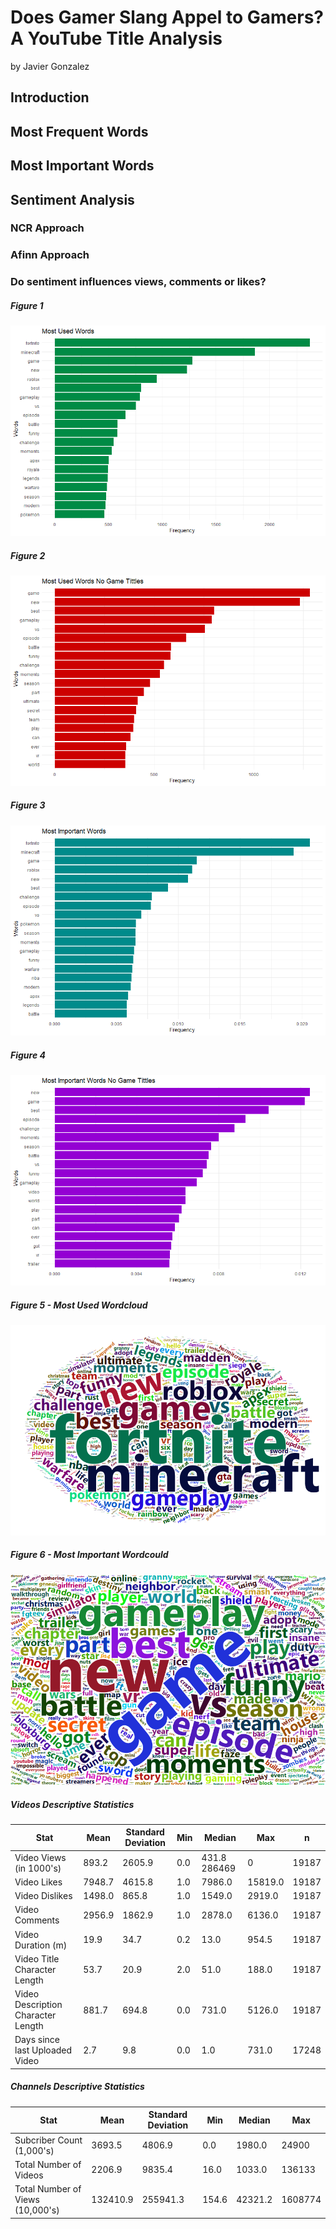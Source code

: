 # Does Gamer Slang Appel to Gamers? A YouTube Title Analysis
by Javier Gonzalez

## Introduction

## Most Frequent Words
## Most Important Words
## Sentiment Analysis
### NCR Approach
### Afinn Approach
### Do sentiment influences views, comments or likes?

##### Figure 1
![alt text](https://github.com/jjgecon/Does-Gamer-Slang-Appeal-to-Gamers/blob/master/Images/freq1.png "Figure 1")

##### Figure 2
![alt text](https://github.com/jjgecon/Does-Gamer-Slang-Appeal-to-Gamers/blob/master/Images/freq2.png "Figure 2")

##### Figure 3
![alt text](https://github.com/jjgecon/Does-Gamer-Slang-Appeal-to-Gamers/blob/master/Images/tfidf1.png "Figure 3")

##### Figure 4
![alt text](https://github.com/jjgecon/Does-Gamer-Slang-Appeal-to-Gamers/blob/master/Images/TFIDF2.png "Figure 4")

##### Figure 5 - Most Used Wordcloud
![alt text](https://github.com/jjgecon/Does-Gamer-Slang-Appeal-to-Gamers/blob/master/Images/wordcloud1.png "Figure 5")

##### Figure 6 - Most Important Wordcould
![alt text](https://github.com/jjgecon/Does-Gamer-Slang-Appeal-to-Gamers/blob/master/Images/wordcloud2.png "Figure 6")

##### Videos Descriptive Statistics
Stat|Mean|Standard Deviation|Min|Median|Max|n
 ---| --- |-------------|-------------|-------------|-------------| -----
Video Views (in 1000's) | 893.2	|2605.9	|0.0	|431.8	286469  |0	|19187
Video Likes|	7948.7	|4615.8|	1.0	|7986.0	|15819.0	|19187
Video Dislikes|	1498.0|	865.8|	1.0|	1549.0|	2919.0|	19187
Video Comments|	2956.9|	1862.9|	1.0|	2878.0|	6136.0|	19187
Video Duration (m)|	19.9|	34.7|	0.2|	13.0|	954.5|	19187
Video Title Character Length|	53.7	|20.9|	2.0|	51.0|	188.0|	19187
Video Description Character Length|	881.7|	694.8|	0.0|	731.0|	5126.0|	19187
Days since last Uploaded Video|	2.7|	9.8|	0.0|	1.0|	731.0|	17248

##### Channels Descriptive Statistics
Stat |Mean| Standard Deviation|   Min|  Median|     Max
 ---| --- |---|----|---| ----
Subcriber Count (1,000's)| 3693.5 |4806.9  | 0.0|  1980.0|   24900
Total Number of Videos |  2206.9  | 9835.4 | 16.0 | 1033.0|  136133
Total Number of Views (10,000's)| 132410.9   |255941.3| 154.6| 42321.2| 1608774
